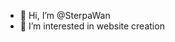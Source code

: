 - 👋 Hi, I’m @SterpaWan
- 👀 I’m interested in website creation

<!---
SterpaWan/SterpaWan is a ✨ special ✨ repository because its `README.md` (this file) appears on your GitHub profile.
You can click the Preview link to take a look at your changes.
--->
